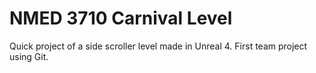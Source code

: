# NMED 3710 Carnival Level

Quick project of a side scroller level made in Unreal 4. 
First team project using Git.
